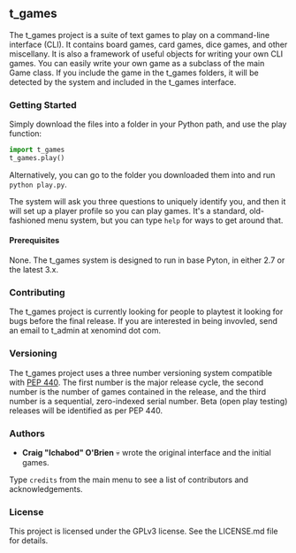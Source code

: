## t_games

The t_games project is a suite of text games to play on a command-line interface (CLI). It contains board games, card games, dice games, and other miscellany. It is also a framework of useful objects for writing your own CLI games. You can easily write your own game as a subclass of the main Game class. If you include the game in the t_games folders, it will be detected by the system and included in the t_games interface.

### Getting Started

Simply download the files into a folder in your Python path, and use the play function:

```python
import t_games
t_games.play()
```

Alternatively, you can go to the folder you downloaded them into and run `python play.py`.

The system will ask you three questions to uniquely identify you, and then it will set up a player profile so you can play games. It's a standard, old-fashioned menu system, but you can type `help` for ways to get around that.

#### Prerequisites

None. The t_games system is designed to run in base Pyton, in either 2.7 or the latest 3.x.

### Contributing

The t_games project is currently looking for people to playtest it looking for bugs before the final release. If you are interested in being invovled, send an email to t_admin at xenomind dot com.

### Versioning

The t_games project uses a three number versioning system compatible with [PEP 440](https://www.python.org/dev/peps/pep-0440/). The first number is the major release cycle, the second number is the number of games contained in the release, and the third number is a sequential, zero-indexed serial number. Beta (open play testing) releases will be identified as per PEP 440.

### Authors

* **Craig "Ichabod" O'Brien** :skull: wrote the original interface and the initial games.

Type `credits` from the main menu to see a list of contributors and acknowledgements.

### License

This project is licensed under the GPLv3 license. See the LICENSE.md file for details.
